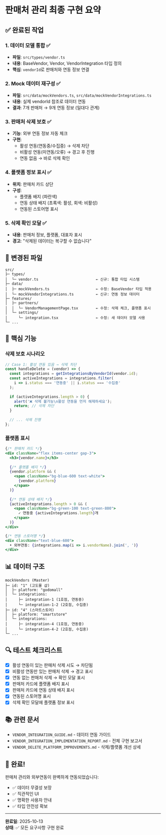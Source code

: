 # 판매처 관리 최종 구현 요약

## ✅ 완료된 작업

### 1. 데이터 모델 통합 ✅
- **파일**: `src/types/vendor.ts`
- **내용**: BaseVendor, Vendor, VendorIntegration 타입 정의
- **핵심**: `vendorId`로 판매처와 연동 정보 연결

### 2. Mock 데이터 재구성 ✅
- **파일**: `src/data/mockVendors.ts`, `src/data/mockVendorIntegrations.ts`
- **내용**: 실제 vendorId 참조로 데이터 연동
- **결과**: 7개 판매처 → 9개 연동 정보 (일대다 관계)

### 3. 판매처 삭제 보호 ✅
- **기능**: 외부 연동 정보 자동 체크
- **구현**:
  - 활성 연동(연동중/수집중) → 삭제 차단
  - 비활성 연동(미연동/오류) → 경고 후 진행
  - 연동 없음 → 바로 삭제 확인

### 4. 플랫폼 정보 표시 ✅
- **위치**: 판매처 카드 상단
- **구성**:
  - 플랫폼 배지 (파란색)
  - 연동 상태 배지 (초록색: 활성, 회색: 비활성)
  - 연동된 스토어명 표시

### 5. 삭제 확인 모달 ✅
- **내용**: 판매처 정보, 플랫폼, 대표자 표시
- **경고**: "삭제된 데이터는 복구할 수 없습니다"

## 📁 변경된 파일

```
src/
├─ types/
│  └─ vendor.ts                          ← 신규: 통합 타입 시스템
├─ data/
│  ├─ mockVendors.ts                     ← 수정: BaseVendor 타입 적용
│  └─ mockVendorIntegrations.ts          ← 신규: 연동 정보 데이터
├─ features/
│  ├─ partners/
│  │  └─ VendorManagementPage.tsx        ← 수정: 삭제 체크, 플랫폼 표시
│  └─ settings/
│     └─ integration.tsx                 ← 수정: 새 데이터 모델 사용
└─ ...
```

## 🎯 핵심 기능

### 삭제 보호 시나리오

```javascript
// Case 1: 활성 연동 있음 → 삭제 차단
const handleDelete = (vendor) => {
  const integrations = getIntegrationsByVendorId(vendor.id);
  const activeIntegrations = integrations.filter(
    i => i.status === '연동중' || i.status === '수집중'
  );
  
  if (activeIntegrations.length > 0) {
    alert('❌ 삭제 불가능\n활성 연동을 먼저 해제하세요');
    return; // 삭제 차단
  }
  
  // ... 삭제 진행
};
```

### 플랫폼 표시

```jsx
{/* 판매처 카드 */}
<div className="flex items-center gap-3">
  <h3>{vendor.name}</h3>
  
  {/* 플랫폼 배지 */}
  {vendor.platform && (
    <span className="bg-blue-600 text-white">
      {vendor.platform}
    </span>
  )}
  
  {/* 연동 상태 배지 */}
  {activeIntegrations.length > 0 && (
    <span className="bg-green-100 text-green-800">
      ✓ 연동중 {activeIntegrations.length}개
    </span>
  )}
</div>

{/* 연동 스토어명 */}
<div className="text-blue-600">
  • 외부연동: {integrations.map(i => i.vendorName).join(', ')}
</div>
```

## 📊 데이터 구조

```
mockVendors (Master)
├─ id: "1" (고도몰 샵)
│  ├─ platform: "godomall"
│  └─ integrations:
│     ├─ integration-1 (1호점, 연동중)
│     └─ integration-1-2 (2호점, 수집중)
├─ id: "4" (스마트스토어)
│  ├─ platform: "smartstore"
│  └─ integrations:
│     ├─ integration-4 (1호점, 연동중)
│     └─ integration-4-2 (2호점, 수집중)
└─ ...
```

## 🔍 테스트 체크리스트

- [x] 활성 연동이 있는 판매처 삭제 시도 → 차단됨
- [x] 비활성 연동만 있는 판매처 삭제 → 경고 표시
- [x] 연동 없는 판매처 삭제 → 확인 모달 표시
- [x] 판매처 카드에 플랫폼 배지 표시
- [x] 판매처 카드에 연동 상태 배지 표시
- [x] 연동된 스토어명 표시
- [x] 삭제 확인 모달에 플랫폼 정보 표시

## 📚 관련 문서

- `VENDOR_INTEGRATION_GUIDE.md` - 데이터 연동 가이드
- `VENDOR_INTEGRATION_IMPLEMENTATION_REPORT.md` - 전체 구현 보고서
- `VENDOR_DELETE_PLATFORM_IMPROVEMENTS.md` - 삭제/플랫폼 개선 상세

## 🎉 완료!

판매처 관리와 외부연동이 완벽하게 연동되었습니다:
- ✅ 데이터 무결성 보장
- ✅ 직관적인 UI
- ✅ 명확한 사용자 안내
- ✅ 타입 안전성 확보

---

**완료일**: 2025-10-13  
**상태**: ✅ 모든 요구사항 구현 완료
